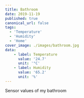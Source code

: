 ```yaml
---
title: Bathroom
date: 2019-11-19
published: true
canonical_url: false
tags: 
  - 'Temperature' 
  - 'Humidity'
  - 'Home'
cover_image: ./images/bathroom.jpg
data:
    - label: Temperature
      value: '24.7'
      unit: '°C'
    - label: Humidity
      value: '65.2'
      unit: '%'
---
```

Sensor values of my bathroom